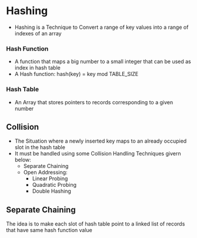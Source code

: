 # Hashing

- Hashing is a Technique to Convert a range of key values into a range of indexes of an array

### Hash Function

- A function that maps a big number to a small integer that can be used as index in hash table
- A Hash function: hash(key) = key mod TABLE_SIZE

### Hash Table

- An Array that stores pointers to records corresponding to a given number

## Collision

- The Situation where a newly inserted key maps to an already occupied slot in the hash table
- It must be handled using some Collision Handling Techniques givern below:
    - Separate Chaining
    - Open Addressing:
        - Linear Probing
        - Quadratic Probing
        - Double Hashing

## Separate Chaining

The idea is to make each slot of hash table point to a linked list of records that have same hash function value
